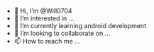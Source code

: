 - 👋 Hi, I’m @Will0704
- 👀 I’m interested in ...
- 🌱 I’m currently learning android development
- 💞️ I’m looking to collaborate on ...
- 📫 How to reach me ...

<!---
Will0704/Will0704 is a ✨ special ✨ repository because its `README.md` (this file) appears on your GitHub profile.
You can click the Preview link to take a look at your changes.
--->
